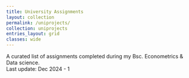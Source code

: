 ```yaml
---
title: University Assignments
layout: collection
permalink: /uniprojects/
collection: uniprojects
entries_layout: grid
classes: wide
---
```


A curated list of assignments completed during my Bsc. Econometrics & Data science.\
Last update: Dec 2024 - 1
